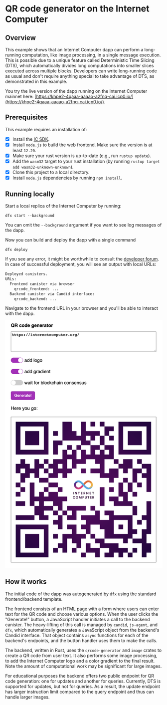 # QR code generator on the Internet Computer

## Overview

This example shows that an Internet Computer dapp can perform a long-running computation, like image processing, in a single message execution.
This is possible due to a unique feature called Deterministic Time Slicing (DTS), which automatically divides long computations into smaller slices executed across multiple blocks.
Developers can write long-running code as usual and don't require anything special to take advantage of DTS, as demonstrated in this example.

You try the live version of the dapp running on the Internet Computer mainnet here: [https://khpe2-4qaaa-aaaao-a2fnq-cai.icp0.io/](https://khpe2-4qaaa-aaaao-a2fnq-cai.icp0.io/).

## Prerequisites
This example requires an installation of:

- [x] Install the [IC SDK](https://internetcomputer.org/docs/current/developer-docs/setup/install/).
- [x] Install `node.js` to build the web frontend. Make sure the version is at least `12.20`.
- [x] Make sure your rust version is up-to-date (e.g., run `rustup update`).
- [x] Add the `wasm32` target to your rust installation (by running `rustup target add wasm32-unknown-unknown`).
- [x] Clone this project to a local directory.
- [x] Install `node.js` dependencies by running `npm install`.

## Running locally

Start a local replica of the Internet Computer by running:

```
dfx start --background
```

You can omit the `--background` argument if you want to see log messages of the dapp.

Now you can build and deploy the dapp with a single command
```
dfx deploy
```

If you see any error, it might be worthwhile to consult the [developer forum](https://forum.dfinity.org/).
In case of successful deployment, you will see an output with local URLs:

```
Deployed canisters.
URLs:
  Frontend canister via browser
    qrcode_frontend: ...
  Backend canister via Candid interface:
    qrcode_backend: ...
```

Navigate to the frontend URL in your browser and you'll be able to interact with the dapp.

![Screenshot of the frontend UI](screenshot.png)


## How it works

The initial code of the dapp was autogenerated by `dfx` using the standard frontend/backend template.

The frontend consists of an HTML page with a form where users can enter text for the QR code and choose various options.
When the user clicks the "Generate!" button, a JavaScript handler initiates a call to the backend canister.
The heavy-lifting of this call is managed by `candid`, `js-agent`, and `dfx`, which automatically generates a JavaScript object from the backend's Candid interface.
That object contains `async` functions for each of the backend's endpoints, and the button handler uses them to make the calls.

The backend, written in Rust, uses the `qrcode-generator` and `image` crates to create a QR code from user text.
It also performs some image processing, to add the Internet Computer logo and a color gradient to the final result.
Note the amount of computational work may be significant for large images.

For educational purposes the backend offers two public endpoint for QR code generation: one for updates and another for queries.
Currently, DTS is supported for updates, but not for queries.
As a result, the update endpoint has larger instruction limit compared to the query endpoint and thus can handle larger images.

